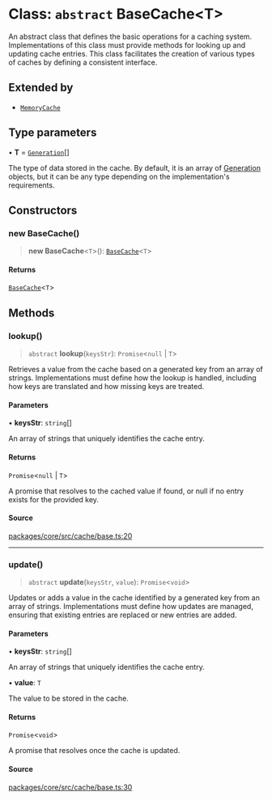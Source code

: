 # Class: `abstract` BaseCache\<T\>

An abstract class that defines the basic operations for a caching system.
Implementations of this class must provide methods for looking up and updating cache entries.
This class facilitates the creation of various types of caches by defining a consistent interface.

## Extended by

- [`MemoryCache`](../../classes/MemoryCache.md)

## Type parameters

• **T** = [`Generation`](../../../events/output/provide/generation/interfaces/Generation.md)[]

The type of data stored in the cache. By default, it is an array of [Generation](../../../events/output/provide/generation/interfaces/Generation.md) objects,
but it can be any type depending on the implementation's requirements.

## Constructors

### new BaseCache()

> **new BaseCache**\<`T`\>(): [`BaseCache`](BaseCache.md)\<`T`\>

#### Returns

[`BaseCache`](BaseCache.md)\<`T`\>

## Methods

### lookup()

> `abstract` **lookup**(`keysStr`): `Promise`\<`null` \| `T`\>

Retrieves a value from the cache based on a generated key from an array of strings.
Implementations must define how the lookup is handled, including how keys are translated and how missing keys are treated.

#### Parameters

• **keysStr**: `string`[]

An array of strings that uniquely identifies the cache entry.

#### Returns

`Promise`\<`null` \| `T`\>

A promise that resolves to the cached value if found, or null if no entry exists for the provided key.

#### Source

[packages/core/src/cache/base.ts:20](https://github.com/VictorS67/encre/blob/c09849eb59af073bf23be826a912f2ba4f635f93/packages/core/src/cache/base.ts#L20)

***

### update()

> `abstract` **update**(`keysStr`, `value`): `Promise`\<`void`\>

Updates or adds a value in the cache identified by a generated key from an array of strings.
Implementations must define how updates are managed, ensuring that existing entries are replaced or new entries are added.

#### Parameters

• **keysStr**: `string`[]

An array of strings that uniquely identifies the cache entry.

• **value**: `T`

The value to be stored in the cache.

#### Returns

`Promise`\<`void`\>

A promise that resolves once the cache is updated.

#### Source

[packages/core/src/cache/base.ts:30](https://github.com/VictorS67/encre/blob/c09849eb59af073bf23be826a912f2ba4f635f93/packages/core/src/cache/base.ts#L30)

